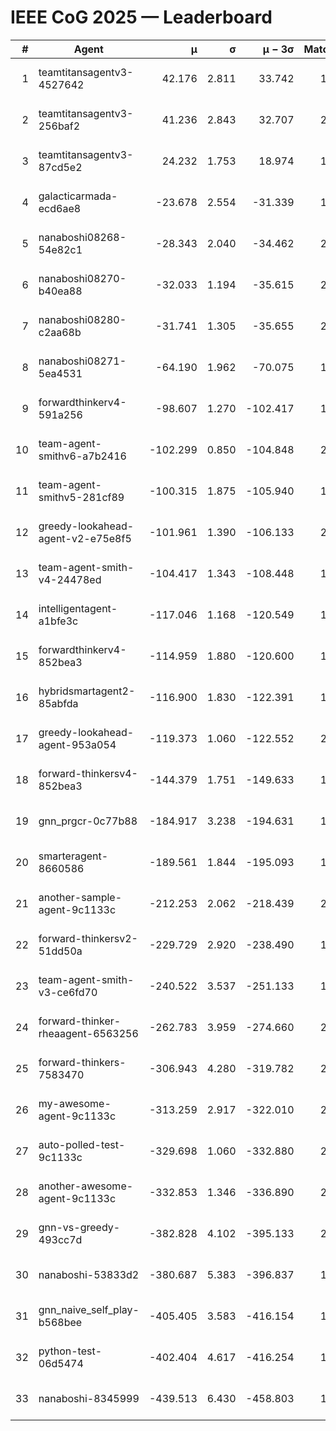 # IEEE CoG 2025 — Leaderboard

| # | Agent | μ | σ | μ − 3σ | Matches | Updated |
|---:|---|---:|---:|---:|---:|---|
| 1 | teamtitansagentv3-4527642 | 42.176 | 2.811 | 33.742 | 1740 | 2025-09-01 10:21 |
| 2 | teamtitansagentv3-256baf2 | 41.236 | 2.843 | 32.707 | 2198 | 2025-09-01 10:21 |
| 3 | teamtitansagentv3-87cd5e2 | 24.232 | 1.753 | 18.974 | 1918 | 2025-09-01 10:21 |
| 4 | galacticarmada-ecd6ae8 | -23.678 | 2.554 | -31.339 | 1780 | 2025-09-01 10:21 |
| 5 | nanaboshi08268-54e82c1 | -28.343 | 2.040 | -34.462 | 2200 | 2025-09-01 10:21 |
| 6 | nanaboshi08270-b40ea88 | -32.033 | 1.194 | -35.615 | 2020 | 2025-09-01 10:21 |
| 7 | nanaboshi08280-c2aa68b | -31.741 | 1.305 | -35.655 | 2080 | 2025-09-01 10:21 |
| 8 | nanaboshi08271-5ea4531 | -64.190 | 1.962 | -70.075 | 1920 | 2025-09-01 10:21 |
| 9 | forwardthinkerv4-591a256 | -98.607 | 1.270 | -102.417 | 1550 | 2025-09-01 10:21 |
| 10 | team-agent-smithv6-a7b2416 | -102.299 | 0.850 | -104.848 | 2120 | 2025-09-01 10:21 |
| 11 | team-agent-smithv5-281cf89 | -100.315 | 1.875 | -105.940 | 1920 | 2025-09-01 10:21 |
| 12 | greedy-lookahead-agent-v2-e75e8f5 | -101.961 | 1.390 | -106.133 | 2328 | 2025-09-01 10:21 |
| 13 | team-agent-smith-v4-24478ed | -104.417 | 1.343 | -108.448 | 1780 | 2025-09-01 10:21 |
| 14 | intelligentagent-a1bfe3c | -117.046 | 1.168 | -120.549 | 1764 | 2025-09-01 10:21 |
| 15 | forwardthinkerv4-852bea3 | -114.959 | 1.880 | -120.600 | 1775 | 2025-09-01 10:21 |
| 16 | hybridsmartagent2-85abfda | -116.900 | 1.830 | -122.391 | 1560 | 2025-09-01 10:21 |
| 17 | greedy-lookahead-agent-953a054 | -119.373 | 1.060 | -122.552 | 2328 | 2025-09-01 10:21 |
| 18 | forward-thinkersv4-852bea3 | -144.379 | 1.751 | -149.633 | 1526 | 2025-09-01 10:21 |
| 19 | gnn_prgcr-0c77b88 | -184.917 | 3.238 | -194.631 | 1660 | 2025-09-01 10:21 |
| 20 | smarteragent-8660586 | -189.561 | 1.844 | -195.093 | 1687 | 2025-09-01 10:21 |
| 21 | another-sample-agent-9c1133c | -212.253 | 2.062 | -218.439 | 2160 | 2025-09-01 10:21 |
| 22 | forward-thinkersv2-51dd50a | -229.729 | 2.920 | -238.490 | 1860 | 2025-09-01 10:21 |
| 23 | team-agent-smith-v3-ce6fd70 | -240.522 | 3.537 | -251.133 | 1640 | 2025-09-01 10:21 |
| 24 | forward-thinker-rheaagent-6563256 | -262.783 | 3.959 | -274.660 | 2180 | 2025-09-01 10:21 |
| 25 | forward-thinkers-7583470 | -306.943 | 4.280 | -319.782 | 2180 | 2025-09-01 10:21 |
| 26 | my-awesome-agent-9c1133c | -313.259 | 2.917 | -322.010 | 2080 | 2025-09-01 10:21 |
| 27 | auto-polled-test-9c1133c | -329.698 | 1.060 | -332.880 | 2280 | 2025-09-01 10:21 |
| 28 | another-awesome-agent-9c1133c | -332.853 | 1.346 | -336.890 | 2160 | 2025-09-01 10:21 |
| 29 | gnn-vs-greedy-493cc7d | -382.828 | 4.102 | -395.133 | 2060 | 2025-09-01 10:21 |
| 30 | nanaboshi-53833d2 | -380.687 | 5.383 | -396.837 | 1900 | 2025-09-01 10:21 |
| 31 | gnn_naive_self_play-b568bee | -405.405 | 3.583 | -416.154 | 1160 | 2025-09-01 10:21 |
| 32 | python-test-06d5474 | -402.404 | 4.617 | -416.254 | 1640 | 2025-09-01 10:21 |
| 33 | nanaboshi-8345999 | -439.513 | 6.430 | -458.803 | 1760 | 2025-09-01 10:21 |
